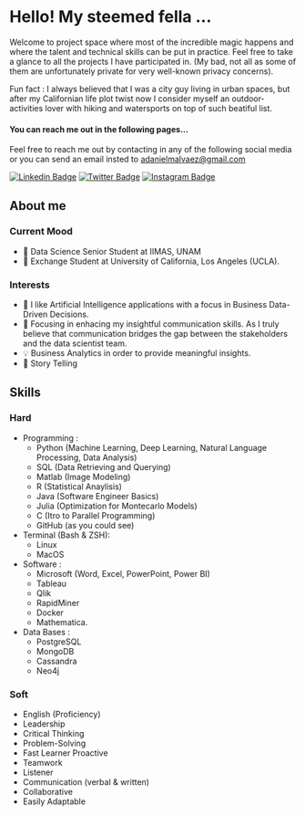 # Hello! My steemed fella ...

Welcome to project space where most of the incredible magic happens and where the talent and technical skills can be put in practice. Feel free to take a glance to all the projects I have participated in. (My bad, not all as some of them are unfortunately private for very well-known privacy concerns).

Fun fact : I always believed that I was a city guy living in urban spaces, but after my Californian life plot twist now I consider myself an outdoor-activities lover with hiking and watersports on top of such beatiful list.

#### You can reach me out in the following pages...

Feel free to reach me out by contacting in any of the following social media or you can send an email insted to adanielmalvaez@gmail.com

[![Linkedin Badge](https://img.shields.io/badge/-LinkedIn-0e76a8?style=flat-square&logo=Linkedin&logoColor=white)](https://www.linkedin.com/in/daniel-malvaez/)
[![Twitter Badge](https://img.shields.io/badge/-Twitter-00acee?style=flat-square&logo=Twitter&logoColor=white)](https://twitter.com/malvaaez)
[![Instagram Badge](https://img.shields.io/badge/-Instagram-e4405f?style=flat-square&logo=Instagram&logoColor=white)](https://www.instagram.com/malvaaez/?next=%2F)

## About me

### Current Mood
- 📘 Data Science Senior Student at IIMAS, UNAM
- 📘 Exchange Student at University of California, Los Angeles (UCLA).

### Interests
- 🧠 I like Artificial Intelligence applications with a focus in Business Data-Driven Decisions.
- 👥 Focusing in enhacing my insightful communication skills. As I truly believe that communication bridges the gap between the stakeholders and the data scientist team.
- 💡 Business Analytics in order to provide meaningful insights.
- 🎤 Story Telling

## Skills

### Hard
- Programming :
  - Python (Machine Learning, Deep Learning, Natural Language Processing, Data Analysis)
  - SQL (Data Retrieving and Querying)
  - Matlab (Image Modeling)
  - R (Statistical Anaylisis)
  - Java (Software Engineer Basics)
  - Julia (Optimization for Montecarlo Models)
  - C (Itro to Parallel Programming)
  - GitHub (as you could see)
- Terminal (Bash & ZSH):
  - Linux
  - MacOS
- Software :
  - Microsoft (Word, Excel, PowerPoint, Power BI)
  - Tableau
  - Qlik
  - RapidMiner
  - Docker
  - Mathematica.
- Data Bases :
  - PostgreSQL
  - MongoDB
  - Cassandra
  - Neo4j

### Soft
- English (Proficiency)
- Leadership
- Critical Thinking
- Problem-Solving
- Fast Learner Proactive
- Teamwork
- Listener
- Communication (verbal & written)
- Collaborative
- Easily Adaptable
